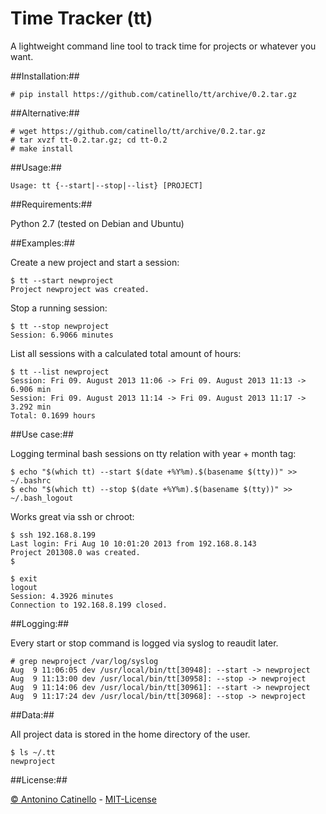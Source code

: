 Time Tracker (tt)
===

A lightweight command line tool to track time for projects or whatever you want.

##Installation:##

    # pip install https://github.com/catinello/tt/archive/0.2.tar.gz

##Alternative:##

    # wget https://github.com/catinello/tt/archive/0.2.tar.gz
    # tar xvzf tt-0.2.tar.gz; cd tt-0.2
    # make install

##Usage:##

    Usage: tt {--start|--stop|--list} [PROJECT]

##Requirements:##

Python 2.7 (tested on Debian and Ubuntu)

##Examples:##

Create a new project and start a session:

    $ tt --start newproject
    Project newproject was created.

Stop a running session:

    $ tt --stop newproject
    Session: 6.9066 minutes

List all sessions with a calculated total amount of hours:

    $ tt --list newproject
    Session: Fri 09. August 2013 11:06 -> Fri 09. August 2013 11:13 -> 6.906 min
    Session: Fri 09. August 2013 11:14 -> Fri 09. August 2013 11:17 -> 3.292 min
    Total: 0.1699 hours

##Use case:##

Logging terminal bash sessions on tty relation with year + month tag:

    $ echo "$(which tt) --start $(date +%Y%m).$(basename $(tty))" >> ~/.bashrc
    $ echo "$(which tt) --stop $(date +%Y%m).$(basename $(tty))" >> ~/.bash_logout

Works great via ssh or chroot:

    $ ssh 192.168.8.199
    Last login: Fri Aug 10 10:01:20 2013 from 192.168.8.143
    Project 201308.0 was created.
    $

    $ exit
    logout
    Session: 4.3926 minutes
    Connection to 192.168.8.199 closed.

##Logging:##

Every start or stop command is logged via syslog to reaudit later.

    # grep newproject /var/log/syslog
    Aug  9 11:06:05 dev /usr/local/bin/tt[30948]: --start -> newproject
    Aug  9 11:13:00 dev /usr/local/bin/tt[30958]: --stop -> newproject
    Aug  9 11:14:06 dev /usr/local/bin/tt[30961]: --start -> newproject
    Aug  9 11:17:24 dev /usr/local/bin/tt[30968]: --stop -> newproject

##Data:##

All project data is stored in the home directory of the user. 

    $ ls ~/.tt
    newproject

##License:##

[&copy; Antonino Catinello][HOME] - [MIT-License][MIT]

[MIT]:https://github.com/catinello/tt/blob/master/LICENSE
[HOME]:http://antonino.catinello.eu

